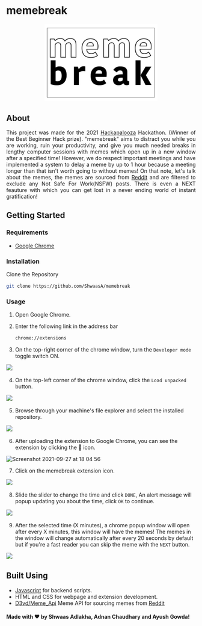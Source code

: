 # memebreak
<p align = "center">
  <img src="https://github.com/ShwaasA/memebreak/blob/main/master.png"/ width="300px" height="auto">
</p>

## About 
<p align ="justify">
  This project was made for the 2021 <a href="https://hackapalooza.dev" target="_blank">Hackapalooza</a> Hackathon. (Winner of the Best Beginner Hack prize).   
"memebreak" aims to distract you while you are working, ruin your productivity, and give you much needed breaks in lengthy computer sessions with memes which open up in a new window after a specified time! However, we do respect important meetings and have implemented a system to delay a meme by up to 1 hour because a meeting longer than that isn't worth going to without memes! On that note, let's talk about the memes, the memes are sourced from <a href="https://reddit.com">Reddit</a> and are filtered to exclude any Not Safe For Work(NSFW) posts. There is even a NEXT feauture with which you can get lost in a never ending world of instant gratification!
</p>

## Getting Started 

### Requirements

- <a href="https://www.google.com/chrome/">Google Chrome</a>

### Installation
Clone the Repository
   ```sh
   git clone https://github.com/ShwaasA/memebreak
   ```
### Usage
1. Open Google Chrome.
2. Enter the following link in the address bar
   ```sh
   chrome://extensions
   ```

3. On the top-right corner of the chrome window, turn the `Developer mode` toggle switch ON.

![](https://user-images.githubusercontent.com/90902223/134905543-845ca311-2a0d-4d37-be67-80015b445c1c.png)

4. On the top-left corner of the chrome window, click the `Load unpacked` button.

![](https://user-images.githubusercontent.com/90902223/134905834-ac2efb34-4abc-40c8-bc0e-ad8044012ea4.png)

5. Browse through your machine's file explorer and select the installed repository.

<img src="https://user-images.githubusercontent.com/90902223/134907889-30b61982-0885-4b10-a523-39c6158d26d0.png" width="400px" height="auto"/>

6. After uploading the extension to Google Chrome, you can see the extension by clicking the 🧩 icon. <!-- ![Screenshot 2021-09-27 at 18 07 01](https://user-images.githubusercontent.com/90902223/134909403-9f0a2f6d-4012-428f-8f1a-875e79aff034.png) -->

![Screenshot 2021-09-27 at 18 04 56](https://user-images.githubusercontent.com/90902223/134909501-7c00a46a-0ffe-4016-afa9-5e20db529bd5.png)

7. Click on the memebreak extension icon.

<img src="https://user-images.githubusercontent.com/90902223/134909958-161adfe6-2d4a-4338-ac42-6ecd267934bc.png" width="400px" height="auto"/>

8. Slide the slider to change the time and click `DONE`, An alert message will popup updating you about the time, click `OK` to continue.

<img src="https://user-images.githubusercontent.com/90902223/134910747-c51c7fed-aaf0-4ae0-af9b-b1fbea183545.png" width="500px" height="auto"/>

9. After the selected time (X minutes), a chrome popup window will open after every X minutes, this window will have the memes! The memes in the window will change automatically after every 20 seconds by default but if you're a fast reader you can skip the meme with the `NEXT` button.

<img src="https://user-images.githubusercontent.com/90902223/134912026-28740e17-0e8f-43d4-be92-fe24a9ca1b3a.png"/>

## Built Using
- <a href="https://www.javascript.com">Javascript</a> for backend scripts.
- HTML and CSS for webpage and extension development.
- <a href="https://github.com/D3vd/Meme_Api">D3vd/Meme_Api</a> Meme API for sourcing memes from <a href="https://reddit.com">Reddit</a>

#### Made with ❤️ by Shwaas Adlakha, Adnan Chaudhary and Ayush Gowda!
